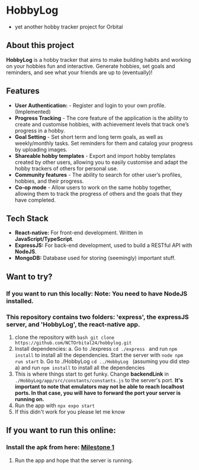 # HobbyLog
- yet another hobby tracker project for Orbital
## About this project
**HobbyLog** is a hobby tracker that aims to make building habits and working on your hobbies fun and interactive. Generate hobbies, set goals and reminders, and see what your friends are up to (eventually)!

## Features
- **User Authentication:** -  Register and login to your own profile. (Implemented)
- **Progress Tracking** - The core feature of the application is the ability to create and customise hobbies, with achievement levels that track one’s progress in a hobby.
- **Goal Setting** - Set short term and long term goals, as well as weekly/monthly tasks. Set reminders for them and catalog your progress by uploading images.
- **Shareable hobby templates** - Export and import hobby templates created by other users, allowing you to easily customise and adapt the hobby trackers of others for personal use.
- **Community features** - The ability to search for other user’s profiles, hobbies, and their progress.
- **Co-op mode** - Allow users to work on the same hobby together, allowing them to track the progress of others and the goals that they have completed.

## Tech Stack
- **React-native:** For front-end development. Written in **JavaScript/TypeScript**.
- **ExpressJS:** For back-end development, used to build a RESTful API with **NodeJS**.
- **MongoDB:** Database used for storing (seemingly) important stuff.

## Want to try?
### If you want to run this locally: Note: You need to have NodeJS installed.
### This repository contains two folders: 'express', the expressJS server, and 'HobbyLog', the react-native app.
1. clone the repository with ```bash git clone https://github.com/NCTOrbital24/hobbylog.git ```
2. Install dependencies:
   a. Go to ./express ```cd ./express ``` and run ```npm install``` to install all the dependencies. Start the server with ```node npm run start```
   b. Go to ./HobbyLog ```cd ../HobbyLog ``` (assuming you did step a) and run ```npm install``` to install all the dependencies
3. This is where things start to get funky. Change **backendLink** in ```./HobbyLog/app/src/constants/constants.js``` to the server's port.
   **It's important to note that emulators may not be able to reach localhost ports. In that case, you will have to forward the port your server is running on.**
4. Run the app with ```npx expo start```
5. If this didn't work for you please let me know

## If you want to run this online:
### Install the apk from here: [Milestone 1](https://expo.dev/artifacts/eas/4mxqpzsGZeH2wR9YULjgRj.apk)
1. Run the app and hope that the server is running.
   


